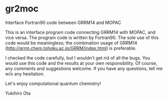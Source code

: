 # gr2moc
Interface Fortran90 code between GRRM14 and MOPAC

This is an interface program code connecting GRRM14 with MOPAC, and vice versa. The program code is written by Fortran90. The sole use of this code would be meaningless; the combination usage of GRRM14 (http://grrm.chem.tohoku.ac.jp/GRRM/index.html) is preferable. 

I checked the code carefully, but I wouldn't get rid of all the bugs. You would use this code and the results at your own responsibility. Of course, any comments and suggestions welcome. If you have any questions, tell me w/o any hesitation. 

Let's enjoy computational quantum chemistry!

Yukihiro Ota 
